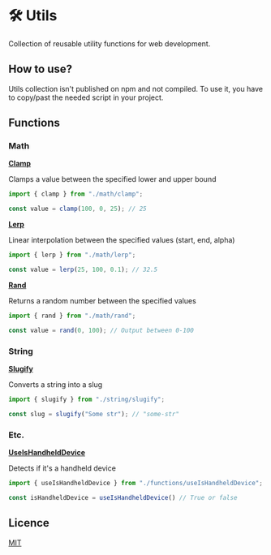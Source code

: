 # 🛠 Utils
Collection of reusable utility functions for web development.

## How to use?

Utils collection isn't published on npm and not compiled.
To use it, you have to copy/past the needed script in your project.

## Functions

### Math

**[Clamp](https://github.com/theoplawinski/utils/blob/main/math/clamp.ts)**

Clamps a value between the specified lower and upper bound

```javascript
import { clamp } from "./math/clamp";

const value = clamp(100, 0, 25); // 25
```

**[Lerp](https://github.com/theoplawinski/utils/blob/main/math/lerp.ts)**

Linear interpolation between the specified values (start, end, alpha)

```javascript
import { lerp } from "./math/lerp";

const value = lerp(25, 100, 0.1); // 32.5
```

**[Rand](https://github.com/theoplawinski/utils/blob/main/math/rand.ts)**

Returns a random number between the specified values

```javascript
import { rand } from "./math/rand";

const value = rand(0, 100); // Output between 0-100
```

### String

**[Slugify](https://github.com/theoplawinski/utils/blob/main/string/slugify.ts)**

Converts a string into a slug

```javascript
import { slugify } from "./string/slugify";

const slug = slugify("Some str"); // "some-str"
```

### Etc.

**[UseIsHandheldDevice](https://github.com/theoplawinski/utils/blob/main/functions/useIsHandheldDevice.ts)**

Detects if it's a handheld device

```javascript
import { useIsHandheldDevice } from "./functions/useIsHandheldDevice";

const isHandheldDevice = useIsHandheldDevice() // True or false
```

## Licence

[MIT](LICENSE)
